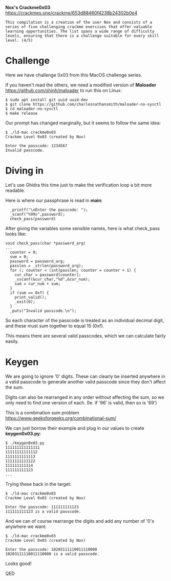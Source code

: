 **Nox's Crackme0x03**  
https://crackmes.one/crackme/653d88460f4238b24302b0e4

```
This compilation is a creation of the user Nox and consists of a series of five challenging crackme exercises that offer valuable learning opportunities. The list spans a wide range of difficulty levels, ensuring that there is a challenge suitable for every skill level. (4/5)
```

# Challenge

Here we have challenge 0x03 from this MacOS challenge series.

If you haven't read the others, we need a modified version of **Maloader** <https://github.com/shinh/maloader> to run this on Linux:
```
$ sudo apt install git uuid uuid-dev
$ git clone https://github.com/charlesnathansmith/maloader-no-sysctl
$ cd maloader-no-sysctl
$ make release
```

Our prompt has changed marginally, but it seems to follow the same idea:
```
$ ./ld-mac crackme0x03
Crackme Level 0x03 (created by Nox)

Enter the passcode: 1234567
Invalid passcode.
```

# Diving in

Let's use Ghidra this time just to make the verification loop a bit more readable.

Here is where our passphrase is read in **main**:
```
  _printf("\nEnter the passcode: ");
  _scanf("%99s",password);
  check_pass(password)
```

After giving the variables some sensible names, here is what check_pass looks like:
```
void check_pass(char *password_arg)
...
  counter = 0;
  sum = 0;
  password = password_arg;
  passlen = _strlen(password_arg);
  for (; counter < (int)passlen; counter = counter + 1) {
    cur_char = password[counter];
    _sscanf(&cur_char,"%d",&cur_num);
    sum = cur_num + sum;
  }
  if (sum == 0xf) {
    print_valid();
    _exit(0);
  }
  _puts("Invalid passcode.\n");
```

So each character of the passcode is treated as an individual decimal digit, and these must sum together to equal 15 (0xf).

This means there are several valid passcodes, which we can calculate fairly easily.

# Keygen

We are going to ignore '0' digits.  These can clearly be inserted anywhere in a valid passcode to generate another valid passcode since they don't affect the sum.

Digits can also be rearranged in any order without affecting the sum, so we only need to find one version of each.  (Ie. if '96' is valid, then so is '69')

This is a combination sum problem <https://www.geeksforgeeks.org/combinational-sum/>

We can just borrow their example and plug in our values to create **keygen0x03.py**:
```
$ ./keygen0x03.py
111111111111111
11111111111112
1111111111113
1111111111122
111111111114
111111111123
...
```

Trying these back in the target:
```
$ ./ld-mac crackme0x03
Crackme Level 0x03 (created by Nox)

Enter the passcode: 111111111123
111111111123 is a valid passcode.
```

And we can of course rearrange the digits and add any number of '0's anywhere we want:
```
$ ./ld-mac crackme0x03
Crackme Level 0x03 (created by Nox)

Enter the passcode: 10203111110011110000
10203111110011110000 is a valid passcode.
```

Looks good!

QED
